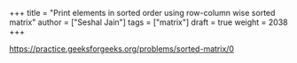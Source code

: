+++
title = "Print elements in sorted order using row-column wise sorted matrix"
author = ["Seshal Jain"]
tags = ["matrix"]
draft = true
weight = 2038
+++

<https://practice.geeksforgeeks.org/problems/sorted-matrix/0>
